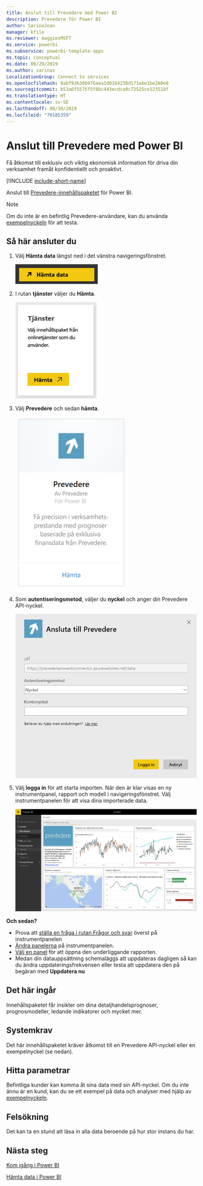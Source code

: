```yaml
---
title: Anslut till Prevedere med Power BI
description: Prevedere för Power BI
author: SarinaJoan
manager: kfile
ms.reviewer: maggiesMSFT
ms.service: powerbi
ms.subservice: powerbi-template-apps
ms.topic: conceptual
ms.date: 08/29/2019
ms.author: sarinas
LocalizationGroup: Connect to services
ms.openlocfilehash: 8abf93b30b976aea1d0164238d173abe1be260e8
ms.sourcegitcommit: b53a6f5575f5f8bc443ecdca9c72525ce123518f
ms.translationtype: HT
ms.contentlocale: sv-SE
ms.lasthandoff: 08/30/2019
ms.locfileid: "70185359"
---
```

# <a name="connect-to-prevedere-with-power-bi"></a>Anslut till Prevedere med Power BI
Få åtkomst till exklusiv och viktig ekonomisk information för driva din verksamhet framåt konfidentiellt och proaktivt.

[!INCLUDE [include-short-name](./includes/service-deprecate-content-packs.md)]

Anslut till [Prevedere-innehållspaketet](https://app.powerbi.com/getdata/services/prevedere) för Power BI.

>[!NOTE]
>Om du inte är en befintlig Prevedere-användare, kan du använda [exempelnyckeln](https://prevederepowerbiconnector.azurewebsites.net/static/learnmore.html) för att testa.

## <a name="how-to-connect"></a>Så här ansluter du
1. Välj **Hämta data** längst ned i det vänstra navigeringsfönstret.
   
   ![](media/service-connect-to-prevedere/getdata.png)
2. I rutan **tjänster** väljer du **Hämta**.
   
   ![](media/service-connect-to-prevedere/services.png)
3. Välj **Prevedere** och sedan **hämta**.
   
   ![](media/service-connect-to-prevedere/connect.png)
4. Som **autentiseringsmetod**, väljer du **nyckel** och anger din Prevedere API-nyckel.
   
    ![](media/service-connect-to-prevedere/creds.png)
5. Välj **logga in** för att starta importen. När den är klar visas en ny instrumentpanel, rapport och modell i navigeringsfönstret. Välj instrumentpanelen för att visa dina importerade data.
   
     ![](media/service-connect-to-prevedere/dashboard.png)

**Och sedan?**

* Prova att [ställa en fråga i rutan Frågor och svar](consumer/end-user-q-and-a.md) överst på instrumentpanelen
* [Ändra panelerna](service-dashboard-edit-tile.md) på instrumentpanelen.
* [Välj en panel](consumer/end-user-tiles.md) för att öppna den underliggande rapporten.
* Medan din datauppsättning schemaläggs att uppdateras dagligen så kan du ändra uppdateringsfrekvensen eller testa att uppdatera den på begäran med **Uppdatera nu**

## <a name="whats-included"></a>Det här ingår
Innehållspaketet får insikter om dina detaljhandelsprognoser, prognosmodeller, ledande indikatorer och mycket mer.

## <a name="system-requirements"></a>Systemkrav
Det här innehållspaketet kräver åtkomst till en Prevedere API-nyckel eller en exempelnyckel (se nedan).

## <a name="finding-parameters"></a>Hitta parametrar
<a name="FindingParams"></a>

Befintliga kunder kan komma åt sina data med sin API-nyckel. Om du inte ännu är en kund, kan du se ett exempel på data och analyser med hjälp av [exempelnyckeln](https://prevederepowerbiconnector.azurewebsites.net/static/learnmore.html).

## <a name="troubleshooting"></a>Felsökning
Det kan ta en stund att läsa in alla data beroende på hur stor instans du har.

## <a name="next-steps"></a>Nästa steg
[Kom igång i Power BI](service-get-started.md)

[Hämta data i Power BI](service-get-data.md)

